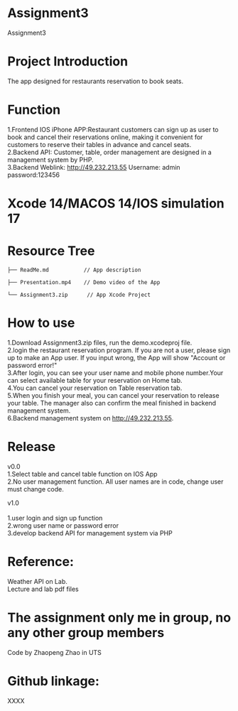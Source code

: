 # Assignment3
Assignment3
# Project Introduction 
The app designed for restaurants reservation to book seats.

# Function
1.Frontend IOS iPhone APP:Restaurant customers can sign up as user to book and cancel their reservations online, making it convenient for customers to reserve their tables in advance and cancel seats.<br>
2.Backend API: Customer, table, order management are designed in a management system by PHP.<br>
3.Backend Weblink: http://49.232.213.55 Username: admin password:123456
 
# Xcode 14/MACOS 14/IOS simulation 17
 
 
# Resource Tree
    ├── ReadMe.md           // App description 
    
    ├── Presentation.mp4    // Demo video of the App

    └── Assignment3.zip      // App Xcode Project
        

 
# How to use
1.Download Assignment3.zip files, run the demo.xcodeproj file.<br>
2.login the restaurant reservation program. If you are not a user, please sign up to make an App user. If you input wrong, the App will show "Account or password error!"<br>
3.After login, you can see your user name and mobile phone number.Your can select available table for your reservation on Home tab.<br>
4.You can cancel your reservation on Table reservation tab.<br>
5.When you finish your meal, you can cancel your reservation to release your table. The manager also can confirm the meal finished in backend management system.<br>
6.Backend management system on http://49.232.213.55.

 
 
# Release
v0.0<br>
1.Select table and cancel table function on IOS App<br>
2.No user management function. All user names are in code, change user must change code.<br>

v1.0<br>   
1.user login and sign up function<br>
2.wrong user name or password error<br>
3.develop backend API for management system via PHP

# Reference:
Weather API on Lab.<br>
Lecture and lab pdf files
 
# The assignment only me in group, no any other group members 
Code by Zhaopeng Zhao in UTS

# Github linkage:
XXXX
